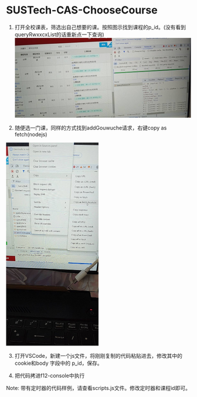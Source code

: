 # SUSTech-CAS-ChooseCourse

1. 打开全校课表，筛选出自己想要的课。按照图示找到课程的p_id。(没有看到queryRwxxcxList的话重新点一下查询)
![alt text](./imgs/image.png)


2. 随便选一门课，同样的方式找到addGouwuche请求，右键copy as fetch(nodejs)
<img src="./imgs/image2.png" width="50%">

3. 打开VSCode，新建一个js文件，将刚刚复制的代码粘贴进去，修改其中的cookie和body 字段中的 p_id，保存。

4. 把代码拷进f12-console中执行

Note: 带有定时器的代码样例，请查看scripts.js文件。修改定时器和课程id即可。



